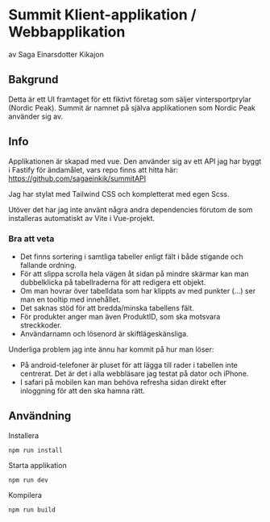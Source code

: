 # Summit Klient-applikation / Webbapplikation

av Saga Einarsdotter Kikajon

## Bakgrund

Detta är ett UI framtaget för ett fiktivt företag som säljer vintersportprylar (Nordic Peak). Summit är namnet på själva applikationen som Nordic Peak använder sig av.

## Info

Applikationen är skapad med vue. Den använder sig av ett API jag har byggt i Fastify för ändamålet, vars repo finns att hitta här: https://github.com/sagaeinkik/summitAPI

Jag har stylat med Tailwind CSS och kompletterat med egen Scss.

Utöver det har jag inte använt några andra dependencies förutom de som installeras automatiskt av Vite i Vue-projekt.

### Bra att veta

-   Det finns sortering i samtliga tabeller enligt fält i både stigande och fallande ordning.
-   För att slippa scrolla hela vägen åt sidan på mindre skärmar kan man dubbelklicka på tabellraderna för att redigera ett objekt.
-   Om man hovrar över tabelldata som har klippts av med punkter (...) ser man en tooltip med innehållet.
-   Det saknas stöd för att bredda/minska tabellens fält.
-   För produkter anger man även ProduktID, som ska motsvara streckkoder.
-   Användarnamn och lösenord är skiftlägeskänsliga.

Underliga problem jag inte ännu har kommit på hur man löser:

-   På android-telefoner är pluset för att lägga till rader i tabellen inte centrerat. Det är det i alla webbläsare jag testat på dator och iPhone.
-   I safari på mobilen kan man behöva refresha sidan direkt efter inloggning för att den ska hamna rätt.

## Användning

Installera

```
npm run install
```

Starta applikation

```
npm run dev
```

Kompilera

```
npm run build
```
